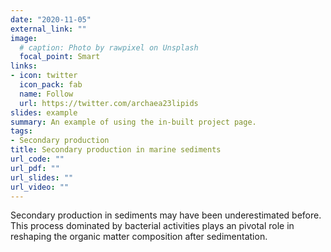 ```yaml
---
date: "2020-11-05"
external_link: ""
image:
  # caption: Photo by rawpixel on Unsplash
  focal_point: Smart
links:
- icon: twitter
  icon_pack: fab
  name: Follow
  url: https://twitter.com/archaea23lipids
slides: example
summary: An example of using the in-built project page.
tags:
- Secondary production
title: Secondary production in marine sediments
url_code: ""
url_pdf: ""
url_slides: ""
url_video: ""
---
```


Secondary production in sediments may have been underestimated before. This process dominated by bacterial activities plays an pivotal role in reshaping the organic matter composition after sedimentation.



